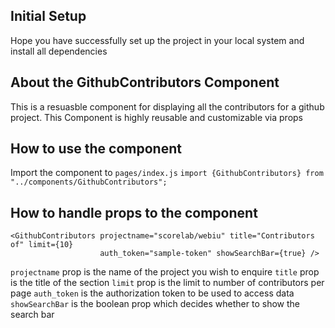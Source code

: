 ## Initial Setup

Hope you have successfully set up the project in your local system and install all dependencies

## About the GithubContributors Component

This is a resuasble component for displaying all the contributors for a github project. This Component is highly reusable and customizable via props

## How to use the component

Import the component to `pages/index.js`
`import {GithubContributors} from "../components/GithubContributors";`

## How to handle props to the component

```
<GithubContributors projectname="scorelab/webiu" title="Contributors of" limit={10}
                    auth_token="sample-token" showSearchBar={true} />
```

`projectname` prop is the name of the project you wish to enquire
`title` prop is the title of the section
`limit` prop is the limit to number of contributors per page
`auth_token` is the authorization token to be used to access data
`showSearchBar` is the boolean prop which decides whether to show the search bar
